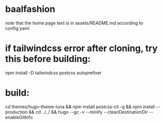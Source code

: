 # baalfashion
note that the home page text is in assets/README.md according to config.yaml

# if tailwindcss error after cloning, try this before building: 
npm install -D tailwindcss postcss autoprefixer

# build:
cd themes/hugo-theme-luna && npm install postcss-cli -g && npm install --production && cd ../../ && hugo --gc -v --minify --cleanDestinationDir --enableGitInfo


